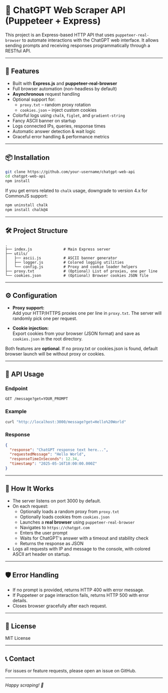 # 🧠 ChatGPT Web Scraper API (Puppeteer + Express)

This project is an Express-based HTTP API that uses `puppeteer-real-browser` to automate interactions with the ChatGPT web interface. It allows sending prompts and receiving responses programmatically through a RESTful API.

---

## 🚀 Features

- Built with **Express.js** and **puppeteer-real-browser**
- Full browser automation (non-headless by default)
- **Asynchronous** request handling
- Optional support for:
  - `proxy.txt` – random proxy rotation
  - `cookies.json` – inject custom cookies
- Colorful logs using `chalk`, `figlet`, and `gradient-string`
- Fancy ASCII banner on startup
- Logs connected IPs, queries, response times
- Automatic answer detection & wait logic
- Graceful error handling & performance metrics

---

## 📦 Installation

```bash
git clone https://github.com/your-username/chatgpt-web-api
cd chatgpt-web-api
npm install
```

If you get errors related to `chalk` usage, downgrade to version 4.x for CommonJS support:

```bash
npm uninstall chalk
npm install chalk@4
```

---

## 🛠 Project Structure

```
.
├── index.js              # Main Express server
├── utils/
│   ├── ascii.js          # ASCII banner generator
│   ├── logger.js         # Colored logging utilities
│   └── config.js         # Proxy and cookie loader helpers
├── proxy.txt             # (Optional) List of proxies, one per line
└── cookies.json          # (Optional) Browser cookies JSON file
```

---

## ⚙️ Configuration

- **Proxy support:**  
  Add your HTTP/HTTPS proxies one per line in `proxy.txt`. The server will randomly pick one per request.

- **Cookie injection:**  
  Export cookies from your browser (JSON format) and save as `cookies.json` in the root directory.

Both features are **optional**. If no proxy.txt or cookies.json is found, default browser launch will be without proxy or cookies.

---

## 🔌 API Usage

### Endpoint

```
GET /message?get=YOUR_PROMPT
```

### Example

```bash
curl "http://localhost:3000/message?get=Hello%20World"
```

### Response

```json
{
  "response": "ChatGPT response text here...",
  "requestedMessage": "Hello World",
  "responseTimeInSeconds": 12.34,
  "timestamp": "2025-05-16T10:00:00.000Z"
}
```

---

## 🧩 How It Works

- The server listens on port 3000 by default.
- On each request:
  - Optionally loads a random proxy from `proxy.txt`
  - Optionally loads cookies from `cookies.json`
  - Launches a **real browser** using `puppeteer-real-browser`
  - Navigates to `https://chatgpt.com`
  - Enters the user prompt
  - Waits for ChatGPT's answer with a timeout and stability check
  - Returns the response as JSON
- Logs all requests with IP and message to the console, with colored ASCII art header on startup.

---

## 🛡️ Error Handling

- If no prompt is provided, returns HTTP 400 with error message.
- If Puppeteer or page interaction fails, returns HTTP 500 with error details.
- Closes browser gracefully after each request.

---

## 📜 License

MIT License

---

## 📞 Contact

For issues or feature requests, please open an issue on GitHub.

---

*Happy scraping! 🚀*